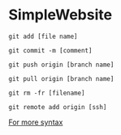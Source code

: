 # SimpleWebsite

```
git add [file name]

git commit -m [comment]

git push origin [branch name]

git pull origin [branch name]

git rm -fr [filename]

git remote add origin [ssh]
```

[For more syntax](https://help.github.com/articles/basic-writing-and-formatting-syntax/)

